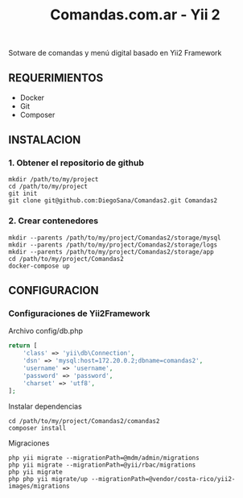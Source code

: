 <p align="center">
    <h1 align="center">Comandas.com.ar - Yii 2</h1>
    <br>
</p>

Sotware de comandas y menú digital basado en Yii2 Framework

REQUERIMIENTOS
------------

- Docker
- Git
- Composer


INSTALACION
------------

### 1. Obtener el repositorio de github

~~~
mkdir /path/to/my/project
cd /path/to/my/project
git init 
git clone git@github.com:DiegoSana/Comandas2.git Comandas2

~~~

### 2. Crear contenedores

~~~
mkdir --parents /path/to/my/project/Comandas2/storage/mysql
mkdir --parents /path/to/my/project/Comandas2/storage/logs
mkdir --parents /path/to/my/project/Comandas2/storage/app
cd /path/to/my/project/Comandas2
docker-compose up
~~~


CONFIGURACION
-------------

### Configuraciones de Yii2Framework

Archivo config/db.php
~~~ php
return [
    'class' => 'yii\db\Connection',
    'dsn' => 'mysql:host=172.20.0.2;dbname=comandas2',
    'username' => 'username',
    'password' => 'password',
    'charset' => 'utf8',
];
~~~

Instalar dependencias

```
cd /path/to/my/project/Comandas2/comandas2
composer install
```

Migraciones

```
php yii migrate --migrationPath=@mdm/admin/migrations
php yii migrate --migrationPath=@yii/rbac/migrations
php yii migrate
php php yii migrate/up --migrationPath=@vendor/costa-rico/yii2-images/migrations
```